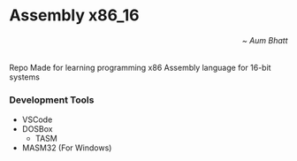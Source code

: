 # Assembly x86_16
###### <p align="right"><i>~ Aum Bhatt</i></p>
Repo Made for learning programming x86 Assembly language for 16-bit systems
### Development Tools
- VSCode
- DOSBox
  - TASM
- MASM32 (For Windows)
